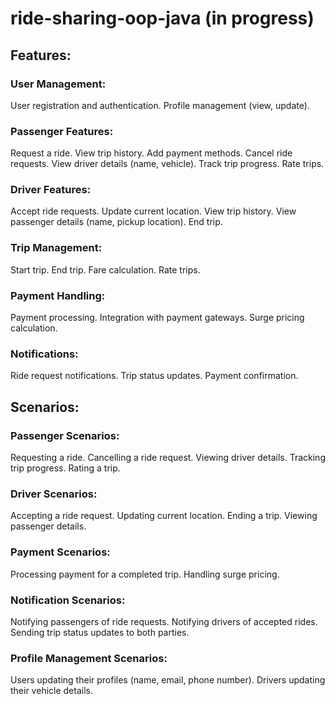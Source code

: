 # ride-sharing-oop-java (in progress)

## Features:
### User Management:

User registration and authentication.
Profile management (view, update).

### Passenger Features:

Request a ride.
View trip history.
Add payment methods.
Cancel ride requests.
View driver details (name, vehicle).
Track trip progress.
Rate trips.

### Driver Features:

Accept ride requests.
Update current location.
View trip history.
View passenger details (name, pickup location).
End trip.

### Trip Management:

Start trip.
End trip.
Fare calculation.
Rate trips.

### Payment Handling:

Payment processing.
Integration with payment gateways.
Surge pricing calculation.

### Notifications:

Ride request notifications.
Trip status updates.
Payment confirmation.

## Scenarios:
### Passenger Scenarios:

Requesting a ride.
Cancelling a ride request.
Viewing driver details.
Tracking trip progress.
Rating a trip.

### Driver Scenarios:

Accepting a ride request.
Updating current location.
Ending a trip.
Viewing passenger details.

### Payment Scenarios:

Processing payment for a completed trip.
Handling surge pricing.

### Notification Scenarios:

Notifying passengers of ride requests.
Notifying drivers of accepted rides.
Sending trip status updates to both parties.

### Profile Management Scenarios:

Users updating their profiles (name, email, phone number).
Drivers updating their vehicle details.
